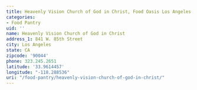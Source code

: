 ```yaml
---
title: Heavenly Vision Church of God in Christ, Food Oasis Los Angeles
categories:
- Food Pantry
uid: ''
name: Heavenly Vision Church of God in Christ
address_1: 841 W. 85th Street
city: Los Angeles
state: CA
zipcode: '90044'
phone: 323.245.2651
latitude: '33.9614457'
longitude: "-118.288536"
uri: "/food-pantry/heavenly-vision-church-of-god-in-christ/"
---
```


